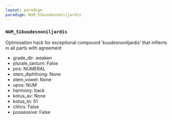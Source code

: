 ```yaml
---
layout: paradigm
paradigm: NUM_51kuudesnoniljardis
---
```

### ` NUM_51kuudesnoniljardis `

Optimisation hack for exceptional compound ’kuudesnoniljardis’ that inflects in all parts with agreement
* grade_dir: weaken
* plurale_tantum: False
* pos: NUMERAL
* stem_diphthong: None
* stem_vowel: None
* upos: NUM
* harmony: back
* kotus_av: None
* kotus_tn: 51
* clitics: False
* possessive: False
